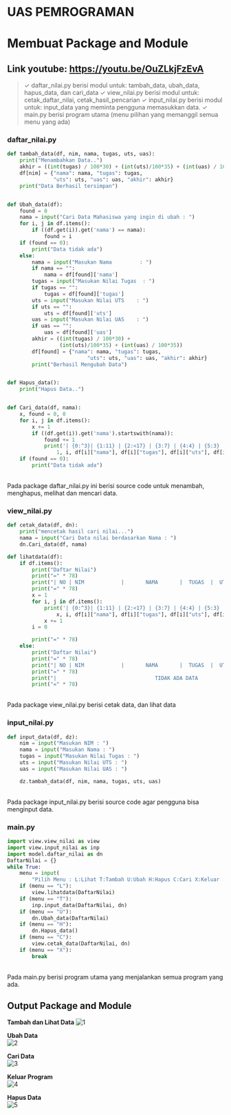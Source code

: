 # UAS PEMROGRAMAN
# Membuat Package and Module
## Link youtube: https://youtu.be/OuZLkjFzEvA

>✓ daftar_nilai.py berisi modul untuk: tambah_data, ubah_data, hapus_data, dan cari_data
✓ view_nilai.py berisi modul untuk: cetak_daftar_nilai, cetak_hasil_pencarian
✓ input_nilai.py berisi modul untuk: input_data yang meminta pengguna memasukkan data.
✓ main.py berisi program utama (menu pilihan yang memanggil semua menu yang ada)

### daftar_nilai.py
```python
def tambah_data(df, nim, nama, tugas, uts, uas):
    print("Menambahkan Data..")
    akhir = ((int(tugas) / 100*30) + (int(uts)/100*35) + (int(uas) / 100*35))
    df[nim] = {"nama": nama, "tugas": tugas,
               "uts": uts, "uas": uas, "akhir": akhir}
    print("Data Berhasil tersimpan")


def Ubah_data(df):
    found = 0
    nama = input("Cari Data Mahasiswa yang ingin di ubah : ")
    for i, j in df.items():
        if ((df.get(i)).get('nama') == nama):
            found = i
    if (found == 0):
        print("Data tidak ada")
    else:
        nama = input("Masukan Nama         : ")
        if nama == "":
            nama = df[found]['nama']
        tugas = input("Masukan Nilai Tugas  : ")
        if tugas == "":
            tugas = df[found]['tugas']
        uts = input("Masukan Nilai UTS    : ")
        if uts == "":
            uts = df[found]['uts']
        uas = input("Masukan Nilai UAS    : ")
        if uas == "":
            uas = df[found]['uas']
        akhir = ((int(tugas) / 100*30) +
                 (int(uts)/100*35) + (int(uas) / 100*35))
        df[found] = {"nama": nama, "tugas": tugas,
                          "uts": uts, "uas": uas, "akhir": akhir}
        print("Berhasil Mengubah Data")


def Hapus_data():
    print("Hapus Data..")


def Cari_data(df, nama):
    x, found = 0, 0
    for i, j in df.items():
        x += 1
        if ((df.get(i)).get('nama').startswith(nama)):
            found += 1
            print('| {0:^3}| {1:11} | {2:<17} | {3:7} | {4:4} | {5:3} | {6:6.2f} |'.format(
                1, i, df[i]["nama"], df[i]["tugas"], df[i]["uts"], df[i]["uas"], df[i]["akhir"]))
    if (found == 0):
        print("Data tidak ada")
```
\
Pada package daftar_nilai.py ini berisi source code untuk menambah, menghapus, melihat dan mencari data.


### view_nilai.py
```python
def cetak_data(df, dn):
    print("mencetak hasil cari nilai...")
    nama = input("Cari Data nilai berdasarkan Nama : ")
    dn.Cari_data(df, nama)

def lihatdata(df):
    if df.items():
        print("Daftar Nilai")
        print("=" * 78)
        print("| NO | NIM            |       NAMA       |  TUGAS  |  UTS  |  UAS  |  Akhir  |")
        print("=" * 78)
        x = 1
        for i, j in df.items():
            print('| {0:^3}| {1:11} | {2:<17} | {3:7} | {4:4} | {5:3} | {6:7.2f} |'.format(
                x, i, df[i]["nama"], df[i]["tugas"], df[i]["uts"], df[i]["uas"], df[i]["akhir"]))
            x += 1
        i = 0

        print("=" * 78)
    else:
        print("Daftar Nilai")
        print("=" * 78)
        print("| NO | NIM            |       NAMA       |  TUGAS  |  UTS  |  UAS  |  Akhir  |")
        print("=" * 78)
        print("|                                TIDAK ADA DATA                              |")
        print("=" * 78)
```
\
Pada package view_nilai.py berisi cetak data, dan lihat data

### input_nilai.py
```python
def input_data(df, dz):
    nim = input("Masukan NIM : ")
    nama = input("Masukan Nama : ")
    tugas = input("Masukan Nilai Tugas : ")
    uts = input("Masukan Nilai UTS : ")
    uas = input("Masukan Nilai UAS : ")

    dz.tambah_data(df, nim, nama, tugas, uts, uas)
```
\
Pada package input_nilai.py berisi source code agar pengguna bisa menginput data.


### main.py
```python
import view.view_nilai as view
import view.input_nilai as inp
import model.daftar_nilai as dn
DaftarNilai = {}
while True:
    menu = input(
        "Pilih Menu : L:Lihat T:Tambah U:Ubah H:Hapus C:Cari X:Keluar : ").capitalize()
    if (menu == "L"):
        view.lihatdata(DaftarNilai)
    if (menu == "T"):
        inp.input_data(DaftarNilai, dn)
    if (menu == "U"):
        dn.Ubah_data(DaftarNilai)
    if (menu == "H"):
        dn.Hapus_data()
    if (menu == "C"):
        view.cetak_data(DaftarNilai, dn)
    if (menu == "X"):
        break
```
\
Pada main.py berisi program utama yang menjalankan semua program yang ada.


## Output Package and Module

**Tambah dan Lihat Data**
![1](https://user-images.githubusercontent.com/116176746/212461846-48a5d619-98bd-4c13-ab6d-bf1c968e95df.png)

**Ubah Data**
\
![2](https://user-images.githubusercontent.com/116176746/212461894-955161e5-d0d8-4a08-8bfa-10307e437de0.png)

**Cari Data**
\
![3](https://user-images.githubusercontent.com/116176746/212461907-1012d65d-aef8-417b-ac54-0e17f2173a57.png)

**Keluar Program**
\
![4](https://user-images.githubusercontent.com/116176746/212461926-6c7308fc-c56e-4184-8bf1-ceb4d2d3fbaf.png)    

**Hapus Data**
\
![5](https://user-images.githubusercontent.com/116176746/212462902-f625e951-c91c-4c54-88f8-1eb4496a7fc4.png)
